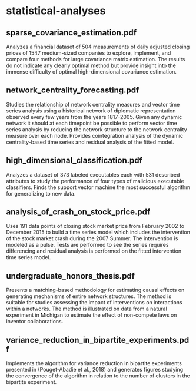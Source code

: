# statistical-analyses


## sparse_covariance_estimation.pdf

Analyzes a financial dataset of 504 measurements of daily adjusted closing prices of 1547 medium-sized companies to explore, implement, and compare four methods for large covariance matrix estimation. The results do not indicate any clearly optimal method but provide insight into the immense difficulty of optimal high-dimensional covariance estimation.


## network_centrality_forecasting.pdf

Studies the relationship of network centrality measures and vector time series analysis using a historical network of diplomatic representation observed every few years from the years 1817-2005. Given any dynamic network it should at each timepoint be possible to perform vector time series analysis by reducing the network structure to the network centrality measure over each node. Provides cointegration analysis of the dynamic centrality-based time series and residual analysis of the fitted model.


## high_dimensional_classification.pdf

Analyzes a dataset of 373 labeled executables each with 531 described attributes to study the performance of four types of malicious executable classifiers. Finds the support vector machine the most successful algorithm for generalizing to new data.


## analysis_of_crash_on_stock_price.pdf

Uses 191 data points of closing stock market price from February 2002 to December 2015 to build a time series model which includes the intervention of the stock market crash during the 2007 Summer. The intervention is modeled as a pulse. Tests are performed to see the series requires differencing and residual analysis is performed on the fitted intervention time series model.


## undergraduate_honors_thesis.pdf

Presents a matching-based methodology for estimating causal effects on generating mechanisms of entire network structures. The method is suitable for studies assessing the impact of interventions on interactions within a networks. The method is illustrated on data from a natural experiment in Michigan to estimate the effect of non-compete laws on inventor collaborations. 


## variance_reduction_in_bipartite_experiments.pdf

Implements the algorithm for variance reduction in bipartite experiments presented in (Pouget-Abadie et al., 2018) and generates figures studying the convergence of the algorithm in relation to the number of clusters in the bipartite experiment. 
